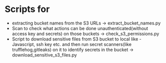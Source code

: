 # Scripts for

- extracting bucket names from the S3 URLs -> extract_bucket_names.py
- Scan to check what actions can be done unauthenticated(without access key and secrets) on those buckets -> check_s3_permissions.py
- Script to download sensitive files from S3 bucket to local like - Javascript, ssh key etc. and then run secret scanners(like trufflehog,gitleaks) on it to identify secrets in the bucket -> download_sensitive_s3_files.py
